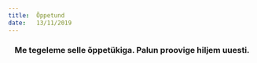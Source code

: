```yaml
---
title:  Õppetund
date:   13/11/2019
---
```


### <center>Me tegeleme selle õppetükiga. Palun proovige hiljem uuesti.</center>